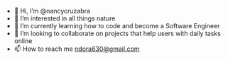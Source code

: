 - 👋 Hi, I’m @nancycruzabra
- 👀 I’m interested in all things nature
- 🌱 I’m currently learning how to code and become a Software Engineer
- 💞️ I’m looking to collaborate on projects that help users with daily tasks online
- 📫 How to reach me ndora630@gmail.com

<!---
nancycruzabra/nancycruzabra is a ✨ special ✨ repository because its `README.md` (this file) appears on your GitHub profile.
You can click the Preview link to take a look at your changes.
--->
